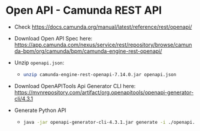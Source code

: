# Open API - Camunda REST API

- Check https://docs.camunda.org/manual/latest/reference/rest/openapi/

- Download Open API Spec here: https://app.camunda.com/nexus/service/rest/repository/browse/camunda-bpm/org/camunda/bpm/camunda-engine-rest-openapi/

- Unzip `openapi.json`: 

  - ```bash
    unzip camunda-engine-rest-openapi-7.14.0.jar openapi.json
    ```

- Download OpenAPITools Api Generator CLI here: https://mvnrepository.com/artifact/org.openapitools/openapi-generator-cli/4.3.1

- Generate Python API

  - ```bash
    java -jar openapi-generator-cli-4.3.1.jar generate -i ./openapi.json -g python -o ./cugdd-client
    ```

  

